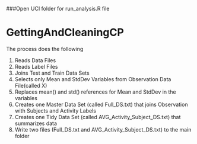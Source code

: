 ###Open UCI folder for run_analysis.R file

# GettingAndCleaningCP
The process does the following

1. Reads Data Files
2. Reads Label Files
3. Joins Test and Train Data Sets
4. Selects only Mean and StdDev Variables from Observation Data File(called X)
5. Replaces mean() and std() references for Mean and StdDev in the variables
6. Creates one Master Data Set (called Full_DS.txt) that joins Observation with Subjects and Activity Labels
7. Creates one Tidy Data Set (called AVG_Activity_Subject_DS.txt) that summarizes data
8. Write two files (Full_DS.txt and AVG_Activity_Subject_DS.txt) to the main folder
